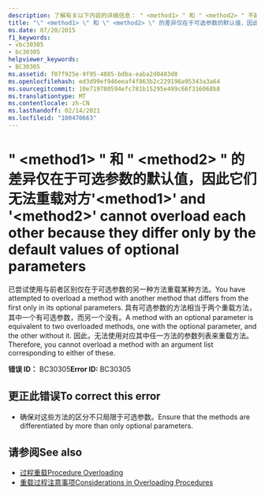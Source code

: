 ```yaml
---
description: 了解有关以下内容的详细信息： " <method1> " 和 " <method2> " 不能相互重载，因为它们的差异仅在于可选参数的默认值
title: "\" <method1> \" 和 \" <method2> \" 的差异仅在于可选参数的默认值，因此它们无法重载对方"
ms.date: 07/20/2015
f1_keywords:
- vbc30305
- bc30305
helpviewer_keywords:
- BC30305
ms.assetid: f07f925e-9f95-4885-bdba-eaba2d0483d8
ms.openlocfilehash: ed3d99ef946eeaf4f863b2c229196a95343a3a64
ms.sourcegitcommit: 10e719780594efc781b15295e499c66f316068b8
ms.translationtype: MT
ms.contentlocale: zh-CN
ms.lasthandoff: 02/14/2021
ms.locfileid: "100470663"
---
```

# <a name="method1-and-method2-cannot-overload-each-other-because-they-differ-only-by-the-default-values-of-optional-parameters"></a><span data-ttu-id="9d68a-103">" \<method1> " 和 " \<method2> " 的差异仅在于可选参数的默认值，因此它们无法重载对方</span><span class="sxs-lookup"><span data-stu-id="9d68a-103">'\<method1>' and '\<method2>' cannot overload each other because they differ only by the default values of optional parameters</span></span>

<span data-ttu-id="9d68a-104">已尝试使用与前者区别仅在于可选参数的另一种方法重载某种方法。</span><span class="sxs-lookup"><span data-stu-id="9d68a-104">You have attempted to overload a method with another method that differs from the first only in its optional parameters.</span></span> <span data-ttu-id="9d68a-105">具有可选参数的方法相当于两个重载方法，其中一个有可选参数，而另一个没有。</span><span class="sxs-lookup"><span data-stu-id="9d68a-105">A method with an optional parameter is equivalent to two overloaded methods, one with the optional parameter, and the other without it.</span></span> <span data-ttu-id="9d68a-106">因此，无法使用对应其中任一方法的参数列表来重载方法。</span><span class="sxs-lookup"><span data-stu-id="9d68a-106">Therefore, you cannot overload a method with an argument list corresponding to either of these.</span></span>  
  
 <span data-ttu-id="9d68a-107">**错误 ID：** BC30305</span><span class="sxs-lookup"><span data-stu-id="9d68a-107">**Error ID:** BC30305</span></span>  
  
## <a name="to-correct-this-error"></a><span data-ttu-id="9d68a-108">更正此错误</span><span class="sxs-lookup"><span data-stu-id="9d68a-108">To correct this error</span></span>  
  
- <span data-ttu-id="9d68a-109">确保对这些方法的区分不只局限于可选参数。</span><span class="sxs-lookup"><span data-stu-id="9d68a-109">Ensure that the methods are differentiated by more than only optional parameters.</span></span>  
  
## <a name="see-also"></a><span data-ttu-id="9d68a-110">请参阅</span><span class="sxs-lookup"><span data-stu-id="9d68a-110">See also</span></span>

- [<span data-ttu-id="9d68a-111">过程重载</span><span class="sxs-lookup"><span data-stu-id="9d68a-111">Procedure Overloading</span></span>](../programming-guide/language-features/procedures/procedure-overloading.md)
- [<span data-ttu-id="9d68a-112">重载过程注意事项</span><span class="sxs-lookup"><span data-stu-id="9d68a-112">Considerations in Overloading Procedures</span></span>](../programming-guide/language-features/procedures/considerations-in-overloading-procedures.md)
